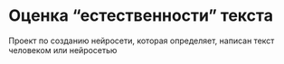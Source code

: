# Оценка “естественности” текста
Проект по созданию нейросети, которая определяет, написан текст человеком или нейросетью
